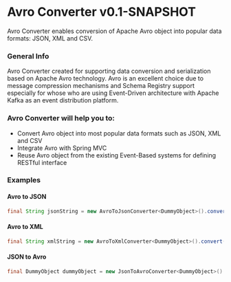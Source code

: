 # Avro Converter v0.1-SNAPSHOT

Avro Converter enables conversion of Apache Avro object into popular data formats: JSON, XML and CSV.


### General Info
Avro Converter created for supporting data conversion and serialization based on Apache Avro technology.
Avro is an excellent choice due to message compression mechanisms and Schema Registry support especially for whose who are using Event-Driven architecture with Apache Kafka as an event distribution platform.


### Avro Converter will help you to:

 * Convert Avro object into most popular data formats such as JSON, XML and CSV
 * Integrate Avro with Spring MVC
 * Reuse Avro object from the existing Event-Based systems for defining RESTful interface

 ### Examples

 #### Avro to JSON 
 ```java
final String jsonString = new AvroToJsonConverter<DummyObject>().convert(YOUR_GENERATED_AVRO_OBJECT);
 ```
 
 #### Avro to XML
 ```java
final String xmlString = new AvroToXmlConverter<DummyObject>().convert(YOUR_GENERATED_AVRO_OBJECT);
 ```
 
 #### JSON to Avro
 ```java
 final DummyObject dummyObject = new JsonToAvroConverter<DummyObject>().convert(YOUR_JSON_STRING, DummyObject.class);
  ```